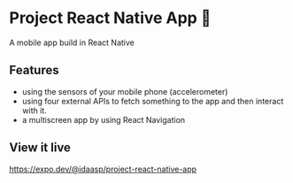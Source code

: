 # Project React Native App 📱

A mobile app build in React Native

## Features

- using the sensors of your mobile phone (accelerometer)
- using four external APIs to fetch something to the app and then interact with it.
- a multiscreen app by using React Navigation

## View it live

https://expo.dev/@idaasp/project-react-native-app
